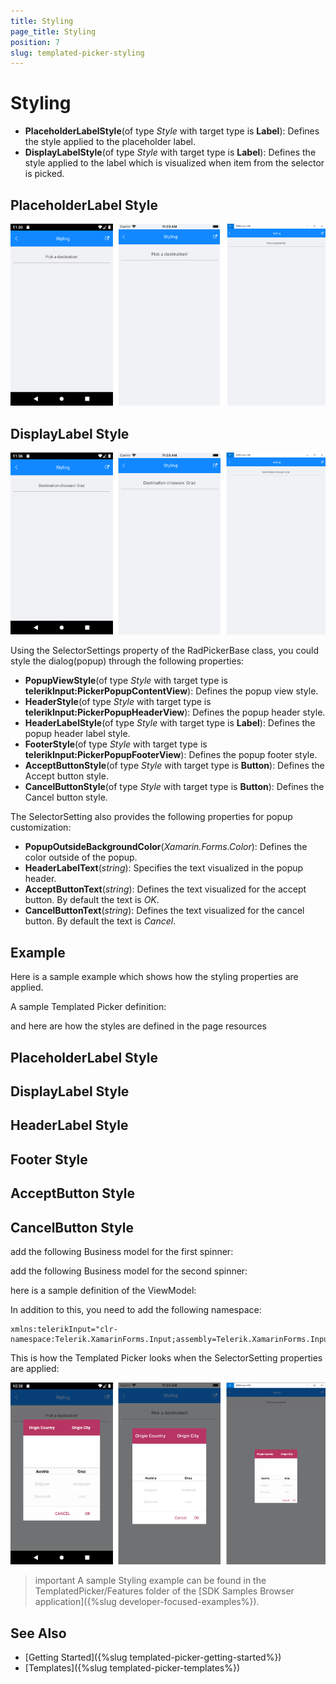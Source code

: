```yaml
---
title: Styling
page_title: Styling
position: 7
slug: templated-picker-styling
---
```


# Styling

* **PlaceholderLabelStyle**(of type *Style* with target type is **Label**): Defines the style applied to the placeholder label.
* **DisplayLabelStyle**(of type *Style* with target type is **Label**): Defines the style applied to the label which is visualized when item from the selector is picked.

## PlaceholderLabel Style

![Templated Picker Placeholder Label Style](images/templatedpicker_placeholder_styling.png)

## DisplayLabel Style

![Templated Picker Display Label Style](images/templatedpicker_display_styling.png)

Using the SelectorSettings property of the RadPickerBase class, you could style the dialog(popup) through the following properties:

* **PopupViewStyle**(of type *Style* with target type is **telerikInput:PickerPopupContentView**): Defines the popup view style.
* **HeaderStyle**(of type *Style* with target type is **telerikInput:PickerPopupHeaderView**): Defines the popup header style.
* **HeaderLabelStyle**(of type *Style* with target type is **Label**): Defines the popup header label style.
* **FooterStyle**(of type *Style* with target type is **telerikInput:PickerPopupFooterView**): Defines the popup footer style.
* **AcceptButtonStyle**(of type *Style* with target type is **Button**): Defines the Accept button style.
* **CancelButtonStyle**(of type *Style* with target type is **Button**): Defines the Cancel button style.

The SelectorSetting also provides the following properties for popup customization:

* **PopupOutsideBackgroundColor**(*Xamarin.Forms.Color*): Defines the color outside of the popup.
* **HeaderLabelText**(*string*): Specifies the text visualized in the popup header.
* **AcceptButtonText**(*string*): Defines the text visualized for the accept button. By default the text is *OK*.
* **CancelButtonText**(*string*): Defines the text visualized for the cancel button. By default the text is *Cancel*. 

## Example

Here is a sample example which shows how the styling properties are applied.

A sample Templated Picker definition:

<snippet id='templatedpicker-style' />

and here are how the styles are defined in the page resources

## PlaceholderLabel Style

<snippet id='templatedpicker-placeholderlabelstyle' />

## DisplayLabel Style

<snippet id='templatedpicker-displaylabelstyle' />

## HeaderLabel Style

<snippet id='templatedpicker-headelabelstyle' />

## Footer Style

<snippet id='templatedpicker-commonbuttonstyle' />

## AcceptButton Style

<snippet id='templatedpicker-acceptbuttonstyle' />

## CancelButton Style

<snippet id='templatedpicker-cancelbuttonstyle' />

add the following Business model for the first spinner:

<snippet id='templatedpicker-country-businessmodel' />

add the following Business model for the second spinner:

<snippet id='templatedpicker-city-businessmodel' />

here is a sample definition of the ViewModel:

<snippet id='templatedpicker-viewmodel' />

In addition to this, you need to add the following namespace:

```XAML
xmlns:telerikInput="clr-namespace:Telerik.XamarinForms.Input;assembly=Telerik.XamarinForms.Input"
```

This is how the Templated Picker looks when the SelectorSetting properties are applied:

![Templated Picker Styling](images/templatedpicker_styling.png)

>important A sample Styling example can be found in the TemplatedPicker/Features folder of the [SDK Samples Browser application]({%slug developer-focused-examples%}).

## See Also

- [Getting Started]({%slug templated-picker-getting-started%})
- [Templates]({%slug templated-picker-templates%})